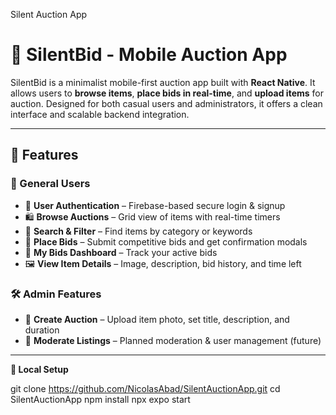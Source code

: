 Silent Auction App


# 🔨 SilentBid - Mobile Auction App

SilentBid is a minimalist mobile-first auction app built with **React Native**. It allows users to **browse items**, **place bids in real-time**, and **upload items** for auction. Designed for both casual users and administrators, it offers a clean interface and scalable backend integration.

---

## 🚀 Features

### 🧑 General Users
- 📲 **User Authentication** – Firebase-based secure login & signup
- 🛍️ **Browse Auctions** – Grid view of items with real-time timers
- 🔎 **Search & Filter** – Find items by category or keywords
- 💸 **Place Bids** – Submit competitive bids and get confirmation modals
- 👤 **My Bids Dashboard** – Track your active bids
- 🖼️ **View Item Details** – Image, description, bid history, and time left

### 🛠️ Admin Features
- 🧾 **Create Auction** – Upload item photo, set title, description, and duration
- 🔧 **Moderate Listings** – Planned moderation & user management (future)

---


**🧪 Local Setup**

git clone https://github.com/NicolasAbad/SilentAuctionApp.git
cd SilentAuctionApp
npm install
npx expo start
